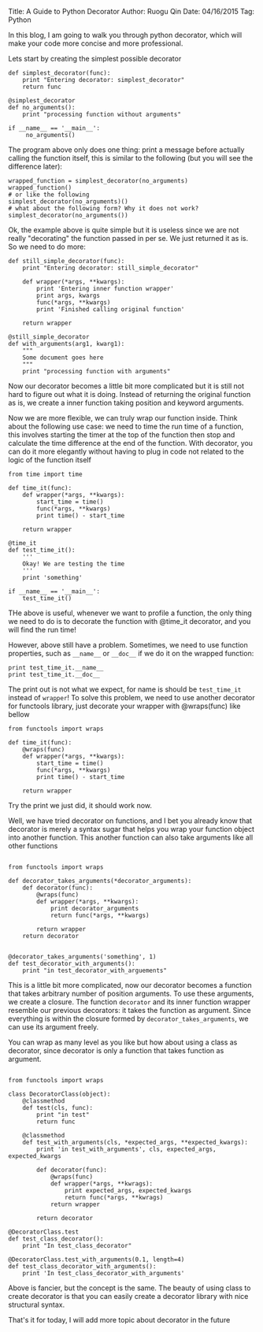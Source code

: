 Title: A Guide to Python Decorator
Author: Ruogu Qin
Date: 04/16/2015
Tag: Python

In this blog, I am going to walk you through python decorator, which will make your code more concise and more professional.

Lets start by creating the simplest possible decorator

~~~~{python}
def simplest_decorator(func):
    print "Entering decorator: simplest_decorator"
    return func

@simplest_decorator
def no_arguments():
    print "processing function without arguments"

if __name__ == '__main__':
     no_arguments()
~~~~

The program above only does one thing: print a message before actually calling the function itself, this is similar to the following (but you will see the difference later):

~~~~{python}
wrapped_function = simplest_decorator(no_arguments)
wrapped_function()
# or like the following
simplest_decorator(no_arguments)()
# what about the following form? Why it does not work?
simplest_decorator(no_arguments())
~~~~

Ok, the example above is quite simple but it is useless since we are not really "decorating" the function passed in per se. We just returned it as is. So we need to do more:

~~~~{python}
def still_simple_decorator(func):
    print "Entering decorator: still_simple_decorator"

    def wrapper(*args, **kwargs):
        print 'Entering inner function wrapper'
        print args, kwargs
        func(*args, **kwargs)
        print 'Finished calling original function'

    return wrapper

@still_simple_decorator
def with_arguments(arg1, kwarg1):
    """
    Some document goes here
    """
    print "processing function with arguments"
~~~~

Now our decorator becomes a little bit more complicated but it is still not hard to figure out what it is doing. Instead of returning the original function as is, we create a inner function taking position and keyword arguments. 

Now we are more flexible, we can truly wrap our function inside. Think about the following use case: we need to time the run time of a function, this involves starting the timer at the top of the function then stop and calculate the time difference at the end of the function. With decorator, you can do it more elegantly without having to plug in code not related to the logic of the function itself

~~~~{python}
from time import time

def time_it(func):
    def wrapper(*args, **kwargs):
        start_time = time()
        func(*args, **kwargs)
        print time() - start_time

    return wrapper

@time_it
def test_time_it():
    '''
    Okay! We are testing the time
    '''
    print 'something'

if __name__ == '__main__':
    test_time_it()
~~~~

THe above is useful, whenever we want to profile a function, the only thing we need to do is to decorate the function with @time_it decorator, and you will find the run time!

However, above still have a problem. Sometimes, we need to use function properties, such as `__name__` or `__doc__` if we do it on the wrapped function:

~~~~{python}
print test_time_it.__name__
print test_time_it.__doc__
~~~~

The print out is not what we expect, for name is should be `test_time_it` instead of `wrapper`! To solve this problem, we need to use another decorator for functools library, just decorate your wrapper with @wraps(func) like bellow

~~~~{python}
from functools import wraps

def time_it(func):
    @wraps(func)
    def wrapper(*args, **kwargs):
        start_time = time()
        func(*args, **kwargs)
        print time() - start_time

    return wrapper
~~~~

Try the print we just did, it should work now.


Well, we have tried decorator on functions, and I bet you already know that decorator is merely a syntax sugar that helps you wrap your function object into another function. This another function can also take arguments like all other functions

~~~~{python}

from functools import wraps

def decorator_takes_arguments(*decorator_arguments):
    def decorator(func):
        @wraps(func)
        def wrapper(*args, **kwargs):
            print decorator_arguments
            return func(*args, **kwargs)

        return wrapper
    return decorator


@decorator_takes_arguments('something', 1)
def test_decorator_with_arguments():
    print "in test_decorator_with_arguements"
~~~~

This is a little bit more complicated, now our decorator becomes a function that takes arbitrary number of position arguments. To use these arguments, we create a closure. The function `decorator` and its inner function wrapper resemble our previous decorators: it takes the function as argument. Since everything is within the closure formed by `decorator_takes_arguments`, we can use its argument freely.

You can wrap as many level as you like but how about using a class as decorator, since decorator is only a function that takes function as argument.


~~~~{python}

from functools import wraps

class DecoratorClass(object):
    @classmethod
    def test(cls, func):
        print "in test"
        return func

    @classmethod
    def test_with_arguments(cls, *expected_args, **expected_kwargs):
        print 'in test_with_arguments', cls, expected_args, expected_kwargs

        def decorator(func):
            @wraps(func)
            def wrapper(*args, **kwrags):
                print expected_args, expected_kwargs
                return func(*args, **kwrags)
            return wrapper

        return decorator

@DecoratorClass.test
def test_class_decorator():
    print "In test_class_decorator"

@DecoratorClass.test_with_arguments(0.1, length=4)
def test_class_decorator_with_arguments():
    print 'In test_class_decorator_with_arguments'

~~~~

Above is fancier, but the concept is the same. The beauty of using class to create decorator is that you can easily create a decorator library with nice structural syntax.

That's it for today, I will add more topic about decorator in the future
